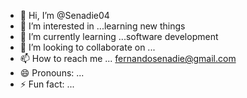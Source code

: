 - 👋 Hi, I’m @Senadie04
- 👀 I’m interested in ...learning new things
- 🌱 I’m currently learning ...software development
- 💞️ I’m looking to collaborate on ...
- 📫 How to reach me ... fernandosenadie@gmail.com
- 😄 Pronouns: ...
- ⚡ Fun fact: ...

<!---
Senadie04/Senadie04 is a ✨ special ✨ repository because its `README.md` (this file) appears on your GitHub profile.
You can click the Preview link to take a look at your changes.
--->
